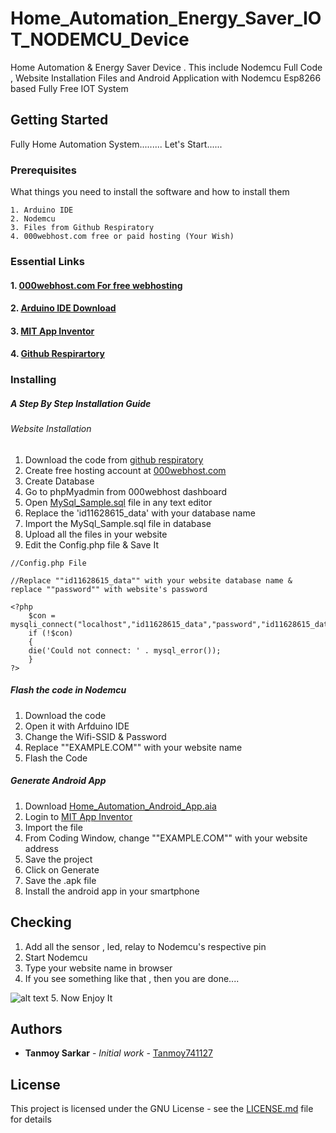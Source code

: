 # Home_Automation_Energy_Saver_IOT_NODEMCU_Device
Home Automation &amp; Energy Saver Device . This include Nodemcu Full Code , Website Installation Files and Android Application with Nodemcu Esp8266 based Fully Free IOT System

## Getting Started

Fully Home Automation System.........
Let's Start......
### Prerequisites

What things you need to install the software and how to install them

```
1. Arduino IDE
2. Nodemcu
3. Files from Github Respiratory
4. 000webhost.com free or paid hosting (Your Wish)
```
### Essential Links
#### 1. [000webhost.com For free webhosting](https://000webhost.com)
#### 2. [Arduino IDE Download](https://www.arduino.cc/en/Main/Software)
#### 3. [MIT App Inventor](http://ai2.appinventor.mit.edu)
#### 4. [Github Respirartory](https://github.com/Tanmoy741127/Home_Automation_Energy_Saver_IOT_Nodemcu_Device)
### Installing

##### A Step By Step Installation Guide

###### Website Installation

1. Download the code from [github respiratory](https://github.com/Tanmoy741127/Home_Automation_Energy_Saver_IOT_Nodemcu_Device)
2. Create free hosting account at [000webhost.com](https://000webhost.com)
3. Create Database
4. Go to phpMyadmin from 000webhost dashboard
5. Open [MySql_Sample.sql](https://github.com/Tanmoy741127/Home_Automation_Energy_Saver_IOT_Nodemcu_Device/blob/master/MySql_Sample.sql) file in any text editor
6. Replace the 'id11628615_data' with your database name
7. Import the MySql_Sample.sql file in database
8. Upload all the files in your website
9. Edit the Config.php file & Save It
```
//Config.php File

//Replace ""id11628615_data"" with your website database name & replace ""password"" with website's password

<?php
	$con = mysqli_connect("localhost","id11628615_data","password","id11628615_data",3306);
	if (!$con)
	{
	die('Could not connect: ' . mysql_error());
	}
?>
```
##### Flash the code in Nodemcu

1. Download the code
2. Open it with Arfduino IDE
3. Change the Wifi-SSID & Password
4. Replace ""EXAMPLE.COM"" with your website name
5. Flash the Code

##### Generate Android App

1. Download [Home_Automation_Android_App.aia](https://github.com/Tanmoy741127/Home_Automation_Energy_Saver_IOT_Nodemcu_Device/blob/master/Android%20App/Home_Automation_Android_App.aia)
2. Login to [MIT App Inventor](http://ai2.appinventor.mit.edu)
3. Import the file
4. From Coding Window, change ""EXAMPLE.COM"" with your website address
5. Save the project
6. Click on Generate
7. Save the .apk file
8. Install the android app in your smartphone


## Checking

1. Add all the sensor , led, relay to Nodemcu's respective pin
2. Start Nodemcu
3. Type your website name in browser
4. If you see something like that , then you are done....


![alt text](https://github.com/Tanmoy741127/Home_Automation_Energy_Saver_IOT_Nodemcu_Device/blob/master/Website%20Code/screenshot.PNG)
5. Now Enjoy It


## Authors

* **Tanmoy Sarkar** - *Initial work* - [Tanmoy741127](https://github.com/Tanmoy741127)

## License

This project is licensed under the GNU License - see the [LICENSE.md](LICENSE.md) file for details


